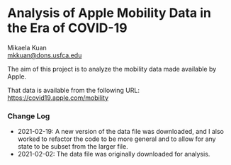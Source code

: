 # Analysis of Apple Mobility Data in the Era of COVID-19

Mikaela Kuan  
mkkuan@dons.usfca.edu

The aim of this project is to analyze the mobility data made available by Apple.

That data is available from the following URL:
https://covid19.apple.com/mobility

### Change Log

* 2021-02-19: A new version of the data file was downloaded, and I also worked to refactor the code to be more general and to allow for any state to be subset from the larger file.
* 2021-02-02: The data file was originally downloaded for analysis.
